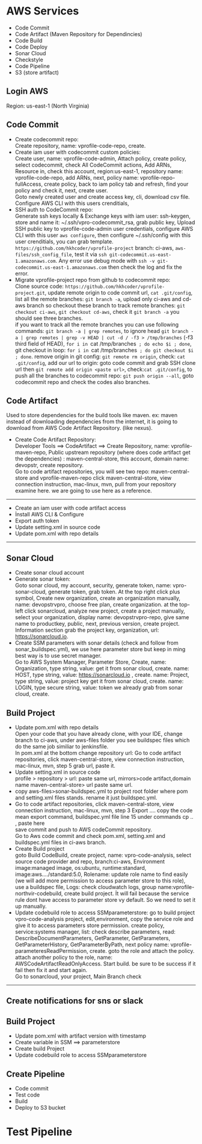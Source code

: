 # AWS Services
- Code Commit 
- Code Artifact (Maven Repository for Dependincies)
- Code Build 
- Code Deploy
- Sonar Cloud
- Checkstyle
- Code Pipeline
- S3 (store artifact)


## Login AWS  
Region: us-east-1 (North Virginia)
## Code Commit
- Create codecommit repo:  
Create repository, name: vprofile-code-repo, create.  
- Create iam user with codecommit custom policies:  
Create user, name: vprofile-code-admin, Attach policy, create policy, select codecommit, check All CodeCommit actions, Add ARNs, Resource in, check this account, region:us-east-1, repository name: vprofile-code-repo, add ARNs, next, policy name: vprofile-repo-fullAccess, create policy, back to iam policy tab and refresh, find your policy and check it, next, create user.  
Goto newly created user and create access key, cli, download csv file. 
Configure AWS CLI with this users crenditials,   
- SSH auth to CodeCommit repo:  
Generate ssh keys locally & Exchange keys with iam user: ssh-keygen, store and name it: ~/.ssh/vpro-codecommit_rsa, grab public key, Upload SSH public key to vprofile-code-admin user credentials, configure AWS CLI with this user `aws configure`, then configure ~/.ssh/config with this user crenditials, you can grab template. `https://github.com/hkhcoder/vprofile-project` branch: ci-aws, `aws-files/ssh_config_file`, test it via `ssh git-codecommit.us-east-1.amazonaws.com`. Any error use debug mode with `ssh -v git-codecommit.us-east-1.amazonaws.com` then check the log and fix the error.  
- Migrate vprofile-project repo from github to codecommit repo:  
Clone source code: `https://github.com/hkhcoder/vprofile-project.git`, update remote origin to code commit url, `cat .git/config`, list all the remote branches: `git branch -a`, upload only ci-aws and cd-aws branch so checkout these branch to track remote branches: `git checkout ci-aws`, `git checkout cd-aws`, check it `git branch -a` you should see three branches.  
if you want to track all the remote branches you can use following commands: `git branch -a | grep remotes`, to ignore head `git branch -a | grep remotes | grep -v HEAD | cut -d / -f3 > /tmp/branches` (-f3 third field of HEAD), `for i in `cat /tmp/branches` ; do echo $i ; done`, git checkout in loop: `for i in `cat /tmp/branches` ; do git checkout $i ; done`. remove origin in git config: `git remote rm origin`, check: `cat .git/config`, add our url to origin: goto code commit and grab SSH clone url then `git remote add origin <paste url>`, check:`cat .git/config`, to push all the branches to codecommit repo: `git push origin --all`, goto codecommit repo and check the codes also branches.   

## Code Artifact  
Used to store dependencies for the build tools like maven. ex: maven instead of downloading dependencies from the internet, it is going to download from AWS Code Artifact Repository. (like nexus).  
- Create Code Artifact Repository:  
Developer Tools ==> CodeArtifact ==> Create Repository, name: vprofile-maven-repo, Public upstream repository (where does code artifact get the dependencies) : maven-central-store, this account, domain name: devopstr, create repository.  
Go to code artifact repositories, you will see two repo: maven-central-store and vprofile-maven-repo click maven-central-store, view connection instruction, mac-linux, mvn, pull from your repository examine here. we are going to use here as a reference.  


--------------
- Create an iam user with code artifact access
- İnstall AWS CLI & Configure
- Export auth token
- Update setting.xml in source code 
- Update pom.xml with repo details  
---------------

## Sonar Cloud
- Create sonar cloud account
- Generate sonar token:  
Goto sonar cloud, my account, security, generate token, name: vpro-sonar-cloud, generate token, grab token. At the top right click plus symbol, Create new organization, create an organization manually, name: devopstrvpro, choose free plan, create organization. at the top-left click sonarcloud, analyze new project, create a project manually, select your organization, display name: devopstrvpro-repo, give same name to productkey, public, next, previous version, create project. Information section grab the project key, organization, url: https://sonarcloud.io.      
- Create SSM parameters with sonar details (check and follow from sonar_buildspec.yml), we use here parameter store but keep in ming best way is to use secret manager.  
Go to AWS System Manager, Parameter Store, Create, name: Organization, type string, value: get it from sonar cloud, create. name: HOST, type string, value: https://sonarcloud.io , create. name: Project, type string, value: project key get it from sonar cloud, create. name: LOGIN, type secure string, value: token we already grab from sonar cloud, create.   

## Build Project  
- Update pom.xml with repo details  
Open your code that you have already clone, with your IDE, change branch to ci-aws, under aws-files 
folder you see buildspec files which do the same job similiar to jenkinsfile.  
In pom.xml at the bottom change repository url: Go to code artifact repositories, click maven-central-store, view connection instruction, mac-linux, mvn, step 5 grab url, paste it.  
- Update setting.xml in source code  
profile > repository > url: paste same url, mirrors>code artifact,domain name maven-central-store> url paste same url.
- copy aws-files>sonar-buildspec.yml to project root folder where pom and setting.xml files stands. rename it just buildspec.yml.  
- Go to code artifact repositories, click maven-central-store, view connection instruction, mac-linux, mvn, step 3 Export .... copy the code mean export command, buildspec.yml file line 15 under commands cp .. , paste here  
save commit and push to AWS codeCommit repository.  
Go to Aws code commit and check pom.xml, setting.xml and buildspec.yml files in ci-aws branch.  
- Create Build project  
goto Build CodeBuild, create project, name: vpro-code-analysis, select source code provider and repo, branch:ci-aws, Environment image:managed image, os:ubuntu, runtime:standard, image:aws..../standard:5.0, Rolename: update role name to find easily (we will add more permission to access parameter store to this role), use a buildspec file, Logs: check cloudwatch logs, group name:vprofile-northvir-codebuild, create build project. İt will fail because the service rule dont have access to parameter store vy default. So we need to set it up manually.  
-  Update codebuild role to access SSMparameterstore: go to build project vpro-code-analysis project, edit,environment, copy the service role and give it to access parameters store permission. create policy, service:systems manager, list: check describe parameters, read: DescribeDocumentParameters, GetParameter, GetParameters, GetParameterHistory, GetParameterByPath, next policy name: vprofile-parameteresReadPermission, create. goto the role and attach the policy. attach another policy to the role, name: AWSCodeArtifactReadOnlyAccess. Start build. be sure to be success if it fail then fix it and start again.  
Go to sonarcloud, your project, Main Branch check  

------

## Create notifications for sns or slack

## Build Project 
- Update pom.xml with artifact version with timestamp
- Create variable in SSM ==> parameterstore
- Create build Project
- Update codebuild role to access SSMparameterstore

## Create Pipeline
- Code commit
- Test code
- Build
- Deploy to S3 bucket

# Test Pipeline

